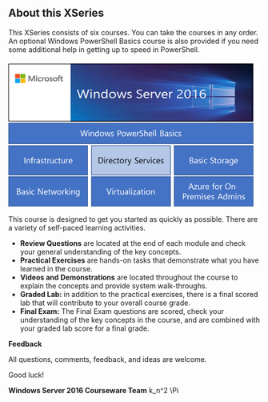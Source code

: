 <h2>About this XSeries</h2>
<p>This XSeries consists of six courses. You can take the courses in any order. An optional Windows PowerShell Basics course is also provided if you need some additional help in getting up to speed in PowerShell.</p>
<p><img src="../../Linked_Image_Files/0.1.2.png" alt="Visual representation of the courses in the XSeries track: Infrastructure, Directory Services, Basic Storage, Basic Networking, Virtualization, Azure for On-Premises Admins." /></p>
<p>This course is designed to get you started as quickly as possible. There are a variety of self-paced learning activities.</p>
<ul>
<li><strong>Review Questions</strong> are located at the end of each module and check your general understanding of the key concepts.</li>
<li><strong>Practical Exercises</strong> are hands-on tasks that demonstrate what you have learned in the course.</li>
<li><strong>Videos <strong>and</strong> Demonstrations</strong> are located throughout the course to explain the concepts and provide system walk-throughs.</li>
<li><strong>Graded Lab:</strong> in addition to the practical exercises, there is a final scored lab that will contribute to your overall course grade.</li>
<li><strong>Final Exam:</strong> The Final Exam questions are scored, check your understanding of the key concepts in the course, and are combined with your graded lab score for a final grade.</li>
</ul>
<p><strong>Feedback</strong></p>
<p>All questions, comments, feedback, and ideas are welcome.</p>
<p>Good luck!</p>
<p><strong>Windows Server 2016 Courseware Team</strong>
k_n^2
\Pi</p>
